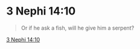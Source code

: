 # 3 Nephi 14:10

> Or if he ask a fish, will he give him a serpent?

[3 Nephi 14:10](https://www.churchofjesuschrist.org/study/scriptures/bofm/3-ne/14?lang=eng&id=p10#p10)


